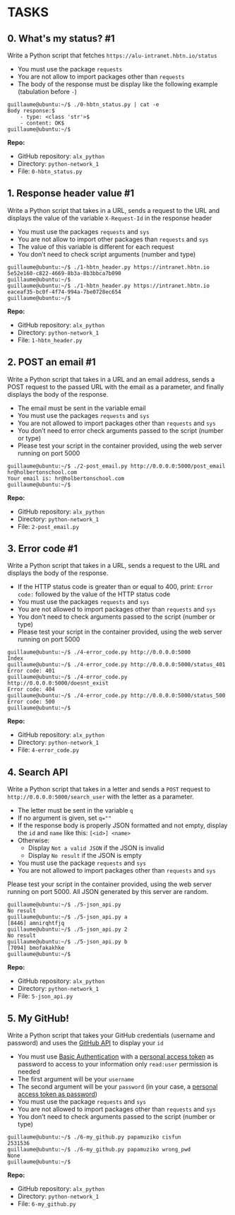 # TASKS

## 0. What's my status? #1

Write a Python script that fetches `https://alu-intranet.hbtn.io/status`

- You must use the package `requests`
- You are not allow to import packages other than `requests`
- The body of the response must be display like the following example (tabulation before `-`)

```
guillaume@ubuntu:~/$ ./0-hbtn_status.py | cat -e
Body response:$
    - type: <class 'str'>$
    - content: OK$
guillaume@ubuntu:~/$ 
```

**Repo:**

- GitHub repository: `alx_python`
- Directory: `python-network_1`
- File: `0-hbtn_status.py`

## 1. Response header value #1

Write a Python script that takes in a URL, sends a request to the URL and displays the value of the variable `X-Request-Id` in the response header

- You must use the packages `requests` and `sys`
- You are not allow to import other packages than `requests` and `sys`
- The value of this variable is different for each request
- You don’t need to check script arguments (number and type)

```
guillaume@ubuntu:~/$ ./1-hbtn_header.py https://intranet.hbtn.io
5e52e160-c822-4669-8b3a-8b3bbca7b090
guillaume@ubuntu:~/$ 
guillaume@ubuntu:~/$ ./1-hbtn_header.py https://intranet.hbtn.io
eaceaf35-bc0f-4f74-994a-7be0728ec654
guillaume@ubuntu:~/$ 
```

**Repo:**

- GitHub repository: `alx_python`
- Directory: `python-network_1`
- File: `1-hbtn_header.py`

## 2. POST an email #1

Write a Python script that takes in a URL and an email address, sends a POST request to the passed URL with the email as a parameter, and finally displays the body of the response.

- The email must be sent in the variable email
- You must use the packages `requests` and `sys`
- You are not allowed to import packages other than `requests` and `sys`
- You don’t need to error check arguments passed to the script (number or type)
- Please test your script in the container provided, using the web server running on port 5000

```
guillaume@ubuntu:~/$ ./2-post_email.py http://0.0.0.0:5000/post_email hr@holbertonschool.com
Your email is: hr@holbertonschool.com
guillaume@ubuntu:~/$ 
```

**Repo:**

- GitHub repository: `alx_python`
- Directory: `python-network_1`
- File: `2-post_email.py`

## 3. Error code #1

Write a Python script that takes in a URL, sends a request to the URL and displays the body of the response.

- If the HTTP status code is greater than or equal to 400, print: `Error code:` followed by the value of the HTTP status code
- You must use the packages `requests` and `sys`
- You are not allowed to import packages other than `requests` and `sys`
- You don’t need to check arguments passed to the script (number or type)
- Please test your script in the container provided, using the web server running on port 5000

```
guillaume@ubuntu:~/$ ./4-error_code.py http://0.0.0.0:5000
Index
guillaume@ubuntu:~/$ ./4-error_code.py http://0.0.0.0:5000/status_401
Error code: 401
guillaume@ubuntu:~/$ ./4-error_code.py http://0.0.0.0:5000/doesnt_exist
Error code: 404
guillaume@ubuntu:~/$ ./4-error_code.py http://0.0.0.0:5000/status_500
Error code: 500
guillaume@ubuntu:~/$ 
```

**Repo:**

- GitHub repository: `alx_python`
- Directory: `python-network_1`
- File: `4-error_code.py`

## 4. Search API

Write a Python script that takes in a letter and sends a `POST` request to `http://0.0.0.0:5000/search_user` with the letter as a parameter.

- The letter must be sent in the variable `q`
- If no argument is given, set `q=""`
- If the response body is properly JSON formatted and not empty, display the `id` and `name` like this: `[<id>] <name>`
- Otherwise:
  - Display `Not a valid JSON` if the JSON is invalid
  - Display `No result` if the JSON is empty
- You must use the package `requests` and `sys`
- You are not allowed to import packages other than `requests` and `sys`

Please test your script in the container provided, using the web server running on port 5000. All JSON generated by this server are random.

```
guillaume@ubuntu:~/$ ./5-json_api.py 
No result
guillaume@ubuntu:~/$ ./5-json_api.py a
[8446] amnirqhtfjq
guillaume@ubuntu:~/$ ./5-json_api.py 2
No result
guillaume@ubuntu:~/$ ./5-json_api.py b
[7094] bmofakakhke
guillaume@ubuntu:~/$ 
```

**Repo:**

- GitHub repository: `alx_python`
- Directory: `python-network_1`
- File: `5-json_api.py`

## 5. My GitHub!

Write a Python script that takes your GitHub credentials (username and password) and uses the [GitHub API](https://docs.github.com/en/rest/users?apiVersion=2022-11-28) to display your `id`

- You must use [Basic Authentication](https://docs.github.com/en/rest/overview/authenticating-to-the-rest-api?apiVersion=2022-11-28) with a [personal access token](https://docs.github.com/en/authentication/keeping-your-account-and-data-secure/managing-your-personal-access-tokens) as password to access to your information only `read:user` permission is needed
- The first argument will be your `username`
- The second argument will be your `password` (in your case, a [personal access token as password](https://docs.github.com/en/authentication/keeping-your-account-and-data-secure/managing-your-personal-access-tokens))
- You must use the package `requests` and `sys`
- You are not allowed to import packages other than `requests` and `sys`
- You don’t need to check arguments passed to the script (number or type)

```
guillaume@ubuntu:~/$ ./6-my_github.py papamuziko cisfun
2531536
guillaume@ubuntu:~/$ ./6-my_github.py papamuziko wrong_pwd
None
guillaume@ubuntu:~/$ 
```

**Repo:**

- GitHub repository: `alx_python`
- Directory: `python-network_1`
- File: `6-my_github.py`
